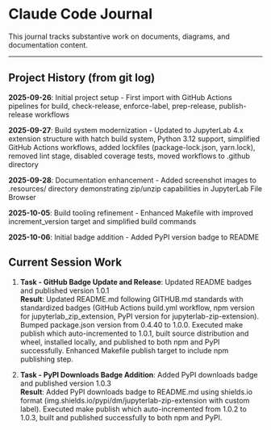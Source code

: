 # Claude Code Journal

This journal tracks substantive work on documents, diagrams, and documentation content.

---

## Project History (from git log)

**2025-09-26**: Initial project setup - First import with GitHub Actions pipelines for build, check-release, enforce-label, prep-release, publish-release workflows

**2025-09-27**: Build system modernization - Updated to JupyterLab 4.x extension structure with hatch build system, Python 3.12 support, simplified GitHub Actions workflows, added lockfiles (package-lock.json, yarn.lock), removed lint stage, disabled coverage tests, moved workflows to .github directory

**2025-09-28**: Documentation enhancement - Added screenshot images to .resources/ directory demonstrating zip/unzip capabilities in JupyterLab File Browser

**2025-10-05**: Build tooling refinement - Enhanced Makefile with improved increment_version target and simplified build commands

**2025-10-06**: Initial badge addition - Added PyPI version badge to README

## Current Session Work

1. **Task - GitHub Badge Update and Release**: Updated README badges and published version 1.0.1<br>
    **Result**: Updated README.md following GITHUB.md standards with standardized badges (GitHub Actions build.yml workflow, npm version for jupyterlab_zip_extension, PyPI version for jupyterlab-zip-extension). Bumped package.json version from 0.4.40 to 1.0.0. Executed make publish which auto-incremented to 1.0.1, built source distribution and wheel, installed locally, and published to both npm and PyPI successfully. Enhanced Makefile publish target to include npm publishing step.

2. **Task - PyPI Downloads Badge Addition**: Added PyPI downloads badge and published version 1.0.3<br>
    **Result**: Added PyPI downloads badge to README.md using shields.io format (img.shields.io/pypi/dm/jupyterlab-zip-extension with custom label). Executed make publish which auto-incremented from 1.0.2 to 1.0.3, built and published successfully to both npm and PyPI.
